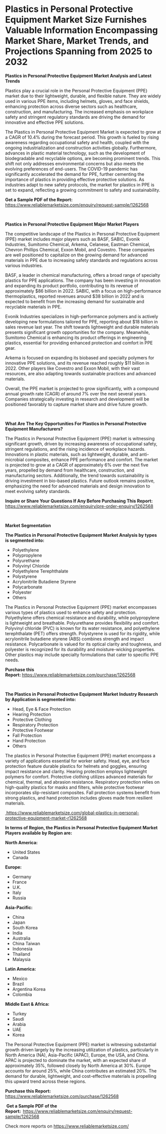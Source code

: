 <p><h1>Plastics in Personal Protective Equipment Market Size Furnishes Valuable Information Encompassing Market Share, Market Trends, and Projections Spanning from 2025 to 2032</h1></p><p><strong>Plastics in Personal Protective Equipment Market Analysis and Latest Trends</strong></p>
<p><p>Plastics play a crucial role in the Personal Protective Equipment (PPE) market due to their lightweight, durable, and flexible nature. They are widely used in various PPE items, including helmets, gloves, and face shields, enhancing protection across diverse sectors such as healthcare, construction, and manufacturing. The increased emphasis on workplace safety and stringent regulatory standards are driving the demand for innovative and effective PPE solutions.</p><p>The Plastics in Personal Protective Equipment Market is expected to grow at a CAGR of 10.4% during the forecast period. This growth is fueled by rising awareness regarding occupational safety and health, coupled with the ongoing industrialization and construction activities globally. Furthermore, advances in plastic material technology, such as the development of biodegradable and recyclable options, are becoming prominent trends. This shift not only addresses environmental concerns but also meets the evolving preferences of end-users. The COVID-19 pandemic has significantly accelerated the demand for PPE, further cementing the importance of plastics in providing effective protective solutions. As industries adapt to new safety protocols, the market for plastics in PPE is set to expand, reflecting a growing commitment to safety and sustainability.</p></p>
<p><strong>Get a Sample PDF of the Report:&nbsp;</strong> <a href="https://www.reliablemarketsize.com/enquiry/request-sample/1262568?utm_campaign=2946&utm_medium=2&utm_source=Github&utm_content=ia&utm_term=03042025&utm_id=plastics-in-personal-protective-equipment">https://www.reliablemarketsize.com/enquiry/request-sample/1262568</a></p>
<p>&nbsp;</p>
<p><strong>Plastics in Personal Protective Equipment Major Market Players</strong></p>
<p><p>The competitive landscape of the Plastics in Personal Protective Equipment (PPE) market includes major players such as BASF, SABIC, Evonik Industries, Sumitomo Chemical, Arkema, Celanese, Eastman Chemical, Chevron Phillips Chemical, Exxon Mobil, and Covestro. These companies are well positioned to capitalize on the growing demand for advanced materials in PPE due to increasing safety standards and regulations across various industries.</p><p>BASF, a leader in chemical manufacturing, offers a broad range of specialty plastics for PPE applications. The company has been investing in innovation and expanding its product portfolio, contributing to its revenue of approximately $86 billion in 2022. SABIC, with a focus on high-performance thermoplastics, reported revenues around $38 billion in 2022 and is expected to benefit from the increasing demand for sustainable and recyclable materials in PPE.</p><p>Evonik Industries specializes in high-performance polymers and is actively developing new formulations tailored for PPE, reporting about $18 billion in sales revenue last year. The shift towards lightweight and durable materials presents significant growth opportunities for the company. Meanwhile, Sumitomo Chemical is enhancing its product offerings in engineering plastics, essential for providing enhanced protection and comfort in PPE gear.</p><p>Arkema is focused on expanding its biobased and specialty polymers for innovative PPE solutions, and its revenue reached roughly $11 billion in 2022. Other players like Covestro and Exxon Mobil, with their vast resources, are also adapting towards sustainable practices and advanced materials.</p><p>Overall, the PPE market is projected to grow significantly, with a compound annual growth rate (CAGR) of around 7% over the next several years. Companies strategically investing in research and development will be positioned favorably to capture market share and drive future growth.</p></p>
<p>&nbsp;</p>
<p><strong>What Are The Key Opportunities For Plastics in Personal Protective Equipment Manufacturers?</strong></p>
<p><p>The Plastics in Personal Protective Equipment (PPE) market is witnessing significant growth, driven by increasing awareness of occupational safety, stringent regulations, and the rising incidence of workplace hazards. Innovations in plastic materials, such as lightweight, durable, and anti-microbial composites, enhance PPE performance and comfort. The market is projected to grow at a CAGR of approximately 6% over the next five years, propelled by demand from healthcare, construction, and manufacturing sectors. Additionally, the trend towards sustainability is driving investment in bio-based plastics. Future outlook remains positive, emphasizing the need for advanced materials and design innovation to meet evolving safety standards.</p></p>
<p><strong>Inquire or Share Your Questions If Any Before Purchasing This Report:</strong> <a href="https://www.reliablemarketsize.com/enquiry/pre-order-enquiry/1262568?utm_campaign=2946&utm_medium=2&utm_source=Github&utm_content=ia&utm_term=03042025&utm_id=plastics-in-personal-protective-equipment">https://www.reliablemarketsize.com/enquiry/pre-order-enquiry/1262568</a></p>
<p>&nbsp;</p>
<p><strong>Market Segmentation</strong></p>
<p><strong>The Plastics in Personal Protective Equipment Market Analysis by types is segmented into:</strong></p>
<p><ul><li>Polyethylene</li><li>Polypropylene</li><li>Polyurethane</li><li>Polyvinyl Chloride</li><li>Polyethylene Terephthalate</li><li>Polystyrene</li><li>Acrylonitrile Butadiene Styrene</li><li>Polycarbonate</li><li>Polyester</li><li>Others</li></ul></p>
<p><p>The Plastics in Personal Protective Equipment (PPE) market encompasses various types of plastics used to enhance safety and protection. Polyethylene offers chemical resistance and durability, while polypropylene is lightweight and breathable. Polyurethane provides flexibility and comfort. Polyvinyl chloride (PVC) is known for its water resistance, and polyethylene terephthalate (PET) offers strength. Polystyrene is used for its rigidity, while acrylonitrile butadiene styrene (ABS) combines strength and impact resistance. Polycarbonate is valued for its optical clarity and toughness, and polyester is recognized for its durability and moisture-wicking properties. Other plastics may include specialty formulations that cater to specific PPE needs.</p></p>
<p><strong>Purchase this Report:&nbsp;</strong><a href="https://www.reliablemarketsize.com/purchase/1262568?utm_campaign=2946&utm_medium=2&utm_source=Github&utm_content=ia&utm_term=03042025&utm_id=plastics-in-personal-protective-equipment">https://www.reliablemarketsize.com/purchase/1262568</a></p>
<p>&nbsp;</p>
<p><strong>The Plastics in Personal Protective Equipment Market Industry Research by Application is segmented into:</strong></p>
<p><ul><li>Head, Eye & Face Protection</li><li>Hearing Protection</li><li>Protective Clothing</li><li>Respiratory Protection</li><li>Protective Footwear</li><li>Fall Protection</li><li>Hand Protection</li><li>Others</li></ul></p>
<p><p>The plastics in Personal Protective Equipment (PPE) market encompass a variety of applications essential for worker safety. Head, eye, and face protection feature durable plastics for helmets and goggles, ensuring impact resistance and clarity. Hearing protection employs lightweight polymers for comfort. Protective clothing utilizes advanced materials for chemical, thermal, and abrasion resistance. Respiratory protection relies on high-quality plastics for masks and filters, while protective footwear incorporates slip-resistant composites. Fall protection systems benefit from strong plastics, and hand protection includes gloves made from resilient materials.</p></p>
<p><a href="https://www.reliablemarketsize.com/global-plastics-in-personal-protective-equipment-market-r1262568?utm_campaign=2946&utm_medium=2&utm_source=Github&utm_content=ia&utm_term=03042025&utm_id=plastics-in-personal-protective-equipment">&nbsp;https://www.reliablemarketsize.com/global-plastics-in-personal-protective-equipment-market-r1262568</a></p>
<p><strong>In terms of Region, the Plastics in Personal Protective Equipment Market Players available by Region are:</strong></p>
<p>
    <p> <strong> North America: </strong>
        <ul>
            <li>United States</li>
            <li>Canada</li>
        </ul>
        </p> 
    <p> <strong> Europe: </strong>
        <ul>
            <li>Germany</li>
            <li>France</li>
            <li>U.K.</li>
            <li>Italy</li>
            <li>Russia</li>
        </ul>
        </p> 
    <p> <strong> Asia-Pacific: </strong>
        <ul>
            <li>China</li>
            <li>Japan</li>
            <li>South Korea</li>
            <li>India</li>
            <li>Australia</li>
            <li>China Taiwan</li>
            <li>Indonesia</li>
            <li>Thailand</li>
            <li>Malaysia</li>
        </ul>
        </p> 
    <p> <strong> Latin America: </strong>
        <ul>
            <li>Mexico</li>
            <li>Brazil</li>
            <li>Argentina Korea</li>
            <li>Colombia</li>
        </ul>
        </p> 
    <p> <strong> Middle East & Africa: </strong>
        <ul>
            <li>Turkey</li>
            <li>Saudi</li>
            <li>Arabia</li>
            <li>UAE</li>
            <li>Korea</li>
        </ul>
    </p>
    </p>
<p><p>The Personal Protective Equipment (PPE) market is witnessing substantial growth driven largely by the increasing utilization of plastics, particularly in North America (NA), Asia-Pacific (APAC), Europe, the USA, and China. APAC is projected to dominate the market, with an expected share of approximately 35%, followed closely by North America at 30%. Europe accounts for around 25%, while China contributes an estimated 20%. The demand for durable, lightweight, and cost-effective materials is propelling this upward trend across these regions.</p></p>
<p><strong>Purchase this Report: </strong><a href="https://www.reliablemarketsize.com/purchase/1262568?utm_campaign=2946&utm_medium=2&utm_source=Github&utm_content=ia&utm_term=03042025&utm_id=plastics-in-personal-protective-equipment">https://www.reliablemarketsize.com/purchase/1262568</a></p>
<p>&nbsp;<strong>Get a Sample PDF of the Report:&nbsp;&nbsp;</strong><a href="https://www.reliablemarketsize.com/enquiry/request-sample/1262568?utm_campaign=2946&utm_medium=2&utm_source=Github&utm_content=ia&utm_term=03042025&utm_id=plastics-in-personal-protective-equipment">https://www.reliablemarketsize.com/enquiry/request-sample/1262568</a></p>
<p><strong></strong></p>
<p>Check more reports on <a href="https://www.reliablemarketsize.com/?utm_campaign=2946&utm_medium=2&utm_source=Github&utm_content=ia&utm_term=03042025&utm_id=plastics-in-personal-protective-equipment">https://www.reliablemarketsize.com/</a></p>